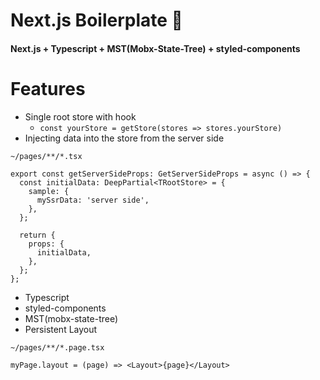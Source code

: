# Next.js Boilerplate 🚀

#### Next.js + Typescript + MST(Mobx-State-Tree) + styled-components

# Features

- Single root store with hook
  - `const yourStore = getStore(stores => stores.yourStore)`
- Injecting data into the store from the server side

```
~/pages/**/*.tsx

export const getServerSideProps: GetServerSideProps = async () => {
  const initialData: DeepPartial<TRootStore> = {
    sample: {
      mySsrData: 'server side',
    },
  };

  return {
    props: {
      initialData,
    },
  };
};

```

- Typescript
- styled-components
- MST(mobx-state-tree)
- Persistent Layout

```
~/pages/**/*.page.tsx

myPage.layout = (page) => <Layout>{page}</Layout>
```
